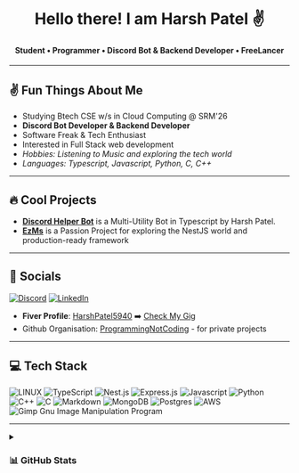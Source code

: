  <h1 align="center"> Hello there! I am Harsh Patel ✌️</h1>
 <h4 align="center">  Student • Programmer • Discord Bot & Backend Developer • FreeLancer </h4>
 
 ---
 ## ✌️ Fun Things About Me
 
  - Studying Btech CSE w/s in Cloud Computing @ SRM'26 
  - **Discord Bot Developer & Backend Developer**
  - Software Freak & Tech Enthusiast
  - Interested in Full Stack web development
  - *Hobbies: Listening to Music and exploring the tech world*
  - *Languages: Typescript, Javascript, Python, C, C++*

---
## 🔥 Cool Projects 
 
  - [**Discord Helper Bot**](https://github.com/HarshPatel5940/discord-helper-bot) is a Multi-Utility Bot in Typescript by Harsh Patel.
  - [**EzMs**](https://github.com/HarshPatel5940/EzMs-Backend) is a Passion Project for exploring the NestJS world and production-ready framework

--- 
## 🔗 Socials 

[![Discord](https://img.shields.io/badge/Discord-%237289DA.svg?logo=discord&logoColor=white)](https://discord.com/users/448740493468106753)
[![LinkedIn](https://img.shields.io/badge/LinkedIn-%230077B5.svg?logo=linkedin&logoColor=white)](https://linkedin.com/in/HarshPatel5940)

- **Fiver Profile**: [HarshPatel5940](https://fiver.com/HarshPatel5940) ➡️ [Check My Gig](https://www.fiverr.com/share/rprG0j)
- Github Organisation: [ProgrammingNotCoding](https://github.com/ProgrammingNotCoding) - for private projects

---

## 💻 Tech Stack

![LINUX](https://img.shields.io/badge/Linux-FCC624?style=for-the-badge&logo=linux&logoColor=black)
![TypeScript](https://img.shields.io/badge/typescript-%23007ACC.svg?style=for-the-badge&logo=typescript&logoColor=white) 
![Nest.js](https://img.shields.io/badge/Nest.js-%23404d59.svg?style=for-the-badge&logo=nestjs&logoColor=%2361DAFB) 
![Express.js](https://img.shields.io/badge/express.js-%23404d59.svg?style=for-the-badge&logo=express) 
![Javascript](https://img.shields.io/badge/Javascript-%23007ACC.svg?style=for-the-badge&logo=Javascript&logoColor=white) 
![Python](https://img.shields.io/badge/python-3670A0?style=for-the-badge&logo=python&logoColor=ffdd54) 
![C++](https://img.shields.io/badge/c++-%2300599C.svg?style=for-the-badge&logo=c%2B%2B&logoColor=white) 
![C](https://img.shields.io/badge/c-%2300599C.svg?style=for-the-badge&logo=c&logoColor=white) 
![Markdown](https://img.shields.io/badge/markdown-%23000000.svg?style=for-the-badge&logo=markdown&logoColor=white)
![MongoDB](https://img.shields.io/badge/MongoDB-%234ea94b.svg?style=for-the-badge&logo=mongodb&logoColor=white) 
![Postgres](https://img.shields.io/badge/postgres-%23316192.svg?style=for-the-badge&logo=postgresql&logoColor=white) 
![AWS](https://img.shields.io/badge/AWS-%23FF9900.svg?style=for-the-badge&logo=amazon-aws&logoColor=white) 
![Gimp Gnu Image Manipulation Program](https://img.shields.io/badge/Gimp-657D8B?style=for-the-badge&logo=gimp&logoColor=FFFFFF)
 
---
<details>
<summary> <h3> 📊 GitHub Stats </h3> </summary> 
  
![](https://github-readme-streak-stats.herokuapp.com/?user=HarshPatel5940&theme=dark&hide_border=false)

---
![Profile views](https://komarev.com/ghpvc/?username=HarshPatel5940&label=Profile+Views&color=green) 
